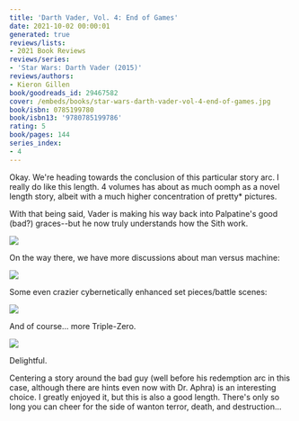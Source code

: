 ```yaml
---
title: 'Darth Vader, Vol. 4: End of Games'
date: 2021-10-02 00:00:01
generated: true
reviews/lists:
- 2021 Book Reviews
reviews/series:
- 'Star Wars: Darth Vader (2015)'
reviews/authors:
- Kieron Gillen
book/goodreads_id: 29467582
cover: /embeds/books/star-wars-darth-vader-vol-4-end-of-games.jpg
book/isbn: 0785199780
book/isbn13: '9780785199786'
rating: 5
book/pages: 144
series_index:
- 4
---
```

Okay. We're heading towards the conclusion of this particular story arc. I really do like this length. 4 volumes has about as much oomph as a novel length story, albeit with a much higher concentration of pretty* pictures.  

With that being said, Vader is making his way back into Palpatine's good (bad?) graces--but he now truly understands how the Sith work.  

<!--more-->

![](/embeds/books/attachments/vader-4.2.png)  

On the way there, we have more discussions about man versus machine:  

![](/embeds/books/attachments/vader-4.5.png)  

Some even crazier cybernetically enhanced set pieces/battle scenes:  

![](/embeds/books/attachments/vader-4.4.png)  

And of course... more Triple-Zero.  

![](/embeds/books/attachments/vader-4.3.png)  

Delightful.  

Centering a story around the bad guy (well before his redemption arc in this case, although there are hints even now with Dr. Aphra) is an interesting choice. I greatly enjoyed it, but this is also a good length. There's only so long you can cheer for the side of wanton terror, death, and destruction...